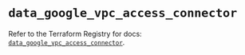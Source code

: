 # `data_google_vpc_access_connector`

Refer to the Terraform Registry for docs: [`data_google_vpc_access_connector`](https://registry.terraform.io/providers/hashicorp/google/5.39.0/docs/data-sources/vpc_access_connector).
